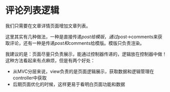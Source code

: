 # 评论列表逻辑

我们只需要在文章详情页面增加文章列表。

这里其实有几种做法，一种是直接传递$post给模版，通过$post->comments来获取评论，还有一种是传递$post和$comments给模版。模版只负责渲染。

我建议的是：页面尽量只负责展示，能通过控制器传递的，逻辑放在控制器中做！这种方法看起来有点麻烦，但是有两个好处：

* 从MVC分层来说，view负责的是页面逻辑展示，获取数据和逻辑管理在controller中获取
* 后期页面优化的时候，这样更易于看明白页面功能和数据
